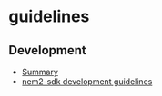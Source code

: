 # guidelines

## Development

- [Summary](development/summary.md)
- [nem2-sdk development guidelines](development/sdk-development.md)
